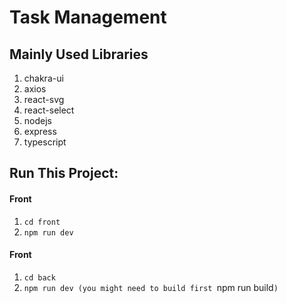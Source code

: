 # Task Management

## Mainly Used Libraries

1. chakra-ui
2. axios
3. react-svg
4. react-select
5. nodejs
6. express
7. typescript

## Run This Project:

#### **Front**

1. `cd front`
2. `npm run dev`

#### **Front**

1. `cd back`
2. `npm run dev (you might need to build first `npm run build`)`
